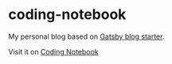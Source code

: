 # coding-notebook

My personal blog based on [Gatsby blog starter](https://github.com/gatsbyjs/gatsby-starter-blog).

Visit it on [Coding Notebook](https://www.codingnotebook.eu)

